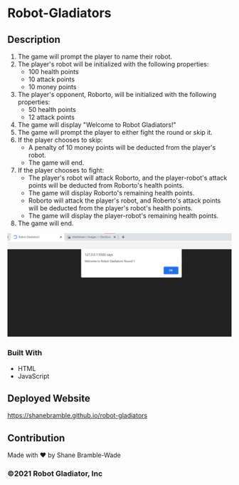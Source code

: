 # Robot-Gladiators

## Description 
1. The game will prompt the player to name their robot.
2. The player's robot will be initialized with the following properties:
    * 100 health points
    * 10 attack points
    * 10 money points
3. The player's opponent, Roborto, will be initialized with the following properties:
    * 50 health points
    * 12 attack points
4.  The game will display "Welcome to Robot Gladiators!"
5.  The game will prompt the player to either fight the round or skip it.
6.  If the player chooses to skip:
    * A penalty of 10 money points will be deducted from the player's robot.
    * The game will end.
7.  If the player chooses to fight:
    * The player's robot will attack Roborto, and the player-robot's attack points will be deducted from Roborto's health points.
    * The game will display Roborto's remaining health points.
    * Roborto will attack the player's robot, and Roberto's attack points will be deducted from the player's robot's health points.
    * The game will display the player-robot's remaining health points.
8.  The game will end. 

![Alt text](assets/robot-gladiator.jpg "Working Robot Gladiator Game")


### Built With
* HTML
* JavaScript

## Deployed Website
https://shanebramble.github.io/robot-gladiators

## Contribution
Made with ❤️ by Shane Bramble-Wade

### ©️2021 Robot Gladiator, Inc 



